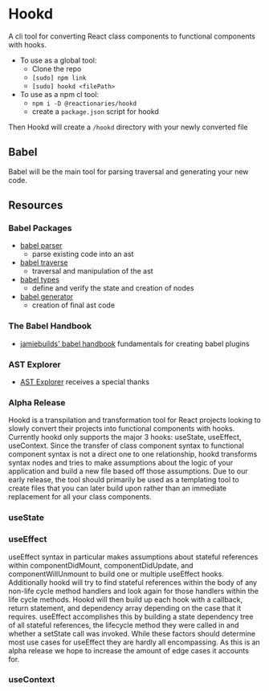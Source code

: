 # Hookd
A cli tool for converting React class components to functional components with hooks.
- To use as a global tool:
  - Clone the repo
  - `[sudo] npm link`
  - `[sudo] hookd <filePath>`
- To use as a npm cl tool:
  - `npm i -D @reactionaries/hookd`
  - create a `package.json` script for hookd

Then Hookd will create a `/hookd` directory with your newly converted file
## Babel
Babel will be the main tool for parsing traversal and generating your new code.
## Resources
### Babel Packages
  - [babel parser](https://babeljs.io/docs/en/babel-parser)
    - parse existing code into an ast
  - [babel traverse](https://babeljs.io/docs/en/babel-traverse)
    - traversal and manipulation of the ast
  - [babel types](https://babeljs.io/docs/en/babel-types)
    - define and verify the state and creation of nodes
  - [babel generator](https://babeljs.io/docs/en/babel-generator)
    - creation of final ast code
### The Babel Handbook
  - [jamiebuilds' babel handbook](https://github.com/jamiebuilds/babel-handbook/blob/master/translations/en/plugin-handbook.md) fundamentals for creating babel plugins
### AST Explorer
  - [AST Explorer](https://astexplorer.net/) receives a special thanks

### Alpha Release
Hookd is a transpilation and transformation tool for React projects looking to slowly convert their projects into functional components with hooks.
Currently hookd only supports the major 3 hooks: useState, useEffect, useContext. Since the transfer of class component syntax to functional component syntax is not a direct one to one relationship, hookd transforms syntax nodes and tries to make assumptions about the logic of your application and build a new file based off those assumptions.
Due to our early release, the tool should primarily be used as a templating tool to create files that you can later build upon rather than an immediate replacement for all your class components.

### useState


### useEffect
useEffect syntax in particular makes assumptions about stateful references within componentDidMount, componentDidUpdate, and componentWillUnmount to build one or multiple useEffect hooks.  Additionally hookd will try to find stateful references within the body of any non-life cycle method handlers and look again for those handlers within the life cycle methods.
Hookd will then build up each hook with a callback, return statement, and dependency array depending on the case that it requires.  useEffect accomplishes this by building a state dependency tree of all stateful references, the lifecycle method they were called in and whether a setState call was invoked.  While these factors should determine most use cases for useEffect they are hardly all encompassing. As this is an alpha release we hope to increase the amount of edge cases it accounts for. 

### useContext
